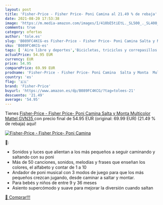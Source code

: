 ```yaml
---
layout: post
title: 'Fisher-Price - Fisher Price- Poni Camina al 21.49 % de rebaja'
date: 2021-08-20 17:53:38
image: 'https://m.media-amazon.com/images/I/410bE5tiEtL._SL500_._SL400_.jpg'
comments: true
category: ofertas
author: 'tole.es'
slug: 'B089FC4KCG-es Fisher-Price - Fisher Price- Poni Camina Salta y Monta...'
sku: 'B089FC4KCG-es'
tags: [ 'Aire libre y deportes','Bicicletas, triciclos y correpasillos','Juguetes','Juguetes y juegos','fisher-price', ]
actualPrice: 54.95 EUR
currency: EUR
price: 54.95
comparePrice: 69.99 EUR
prodname: 'Fisher-Price - Fisher Price- Poni Camina  Salta y Monta  Multicolor  Mattel GVN35 '
country: 'es'
flag: '🇪🇸'
brand: 'Fisher-Price'
buyurl: 'https://www.amazon.es/dp/B089FC4KCG/?tag=tolees-21'
descuento: '21.49'
average: '54.95'
---
```


Tienes [Fisher-Price - Fisher Price- Poni Camina  Salta y Monta  Multicolor  Mattel GVN35 ](https://www.amazon.es/dp/B089FC4KCG/?tag=tolees-21) con precio final de  54.95 EUR (original: 69.99 EUR) (21.49 %  de rebaja) aqui!

[![Fisher-Price - Fisher Price- Poni Camina](https://m.media-amazon.com/images/I/410bE5tiEtL._SL500_._SL400_.jpg)](https://www.amazon.es/dp/B089FC4KCG/?tag=tolees-21)

🔎:

- Sonidos y luces que alientan a los más pequeños a seguir caminando y saltando con su poni
- Más de 50 canciones, sonidos, melodías y frases que enseñan los colores, el alfabeto y contar de 1 a 10
- Andador de poni musical con 3 modos de juego para que los más pequeños crezcan jugando, desde caminar a saltar y montar.
- Para bebés y niños de entre 9 y 36 meses
- Asiento supercómodo y suave para mejorar la diversión cuando saltan

[🛒 Comprar!!!](https://www.amazon.es/dp/B089FC4KCG/?tag=tolees-21)
